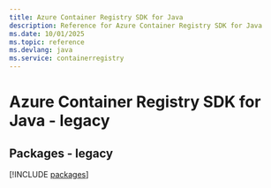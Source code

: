 ```yaml
---
title: Azure Container Registry SDK for Java
description: Reference for Azure Container Registry SDK for Java
ms.date: 10/01/2025
ms.topic: reference
ms.devlang: java
ms.service: containerregistry
---
```

# Azure Container Registry SDK for Java - legacy
## Packages - legacy
[!INCLUDE [packages](container-registry-index.md)]